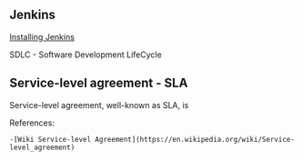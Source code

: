 ## Jenkins

[Installing Jenkins](https://www.jenkins.io/doc/book/installing/)

SDLC - Software Development LifeCycle

## Service-level agreement - SLA

Service-level agreement, well-known as SLA, is

References:

    -[Wiki Service-level Agreement](https://en.wikipedia.org/wiki/Service-level_agreement)
